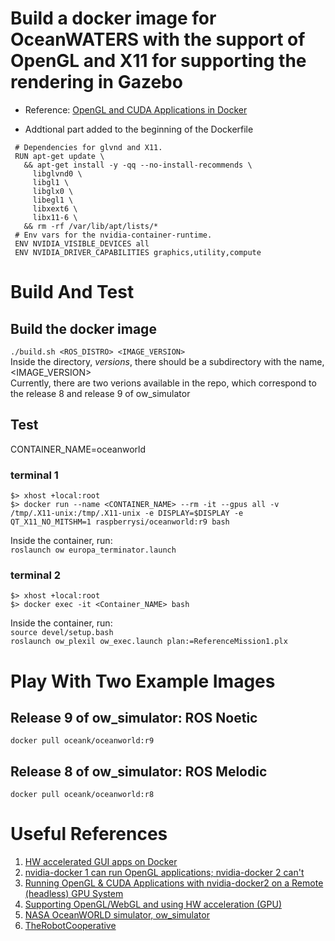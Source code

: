 # Build a docker image for OceanWATERS with the support of OpenGL and X11 for supporting the rendering in Gazebo
   * Reference: [OpenGL and CUDA Applications in Docker](https://medium.com/@benjamin.botto/opengl-and-cuda-applications-in-docker-af0eece000f1)

   * Addtional part added to the beginning of the Dockerfile
   ```
	# Dependencies for glvnd and X11.
	RUN apt-get update \
	  && apt-get install -y -qq --no-install-recommends \
	    libglvnd0 \
	    libgl1 \
	    libglx0 \
	    libegl1 \
	    libxext6 \
	    libx11-6 \
	  && rm -rf /var/lib/apt/lists/*
	# Env vars for the nvidia-container-runtime.
	ENV NVIDIA_VISIBLE_DEVICES all
	ENV NVIDIA_DRIVER_CAPABILITIES graphics,utility,compute
   ```

# Build And Test
## Build the docker image
`./build.sh <ROS_DISTRO> <IMAGE_VERSION>`
<br>Inside the directory, *versions*, there should be a subdirectory with the name, <IMAGE_VERSION>
<br>Currently, there are two verions available in the repo, which correspond to the release 8 and release 9 of ow_simulator
## Test
CONTAINER_NAME=oceanworld

### terminal 1
`$> xhost +local:root`
<br>`$> docker run --name <CONTAINER_NAME> --rm -it --gpus all -v /tmp/.X11-unix:/tmp/.X11-unix -e DISPLAY=$DISPLAY -e QT_X11_NO_MITSHM=1 raspberrysi/oceanworld:r9 bash`

Inside the container, run:
<br>`roslaunch ow europa_terminator.launch`

### terminal 2
`$> xhost +local:root`
<br>`$> docker exec -it <Container_NAME> bash`

Inside the container, run:
<br>`source devel/setup.bash`
<br>`roslaunch ow_plexil ow_exec.launch plan:=ReferenceMission1.plx`

# Play With Two Example Images
## Release 9 of ow_simulator: ROS Noetic
`docker pull oceank/oceanworld:r9`
## Release 8 of ow_simulator: ROS Melodic
`docker pull oceank/oceanworld:r8`

# Useful References
   1. [HW accelerated GUI apps on Docker](https://medium.com/@pigiuz/hw-accelerated-gui-apps-on-docker-7fd424fe813e)
   2. [nvidia-docker 1 can run OpenGL applications; nvidia-docker 2 can't](https://github.com/NVIDIA/nvidia-docker/issues/534)
   3. [Running OpenGL & CUDA Applications with nvidia-docker2 on a Remote (headless) GPU System](https://trn84.medium.com/running-opengl-cuda-applications-with-nvidia-docker2-on-a-remote-headless-gpu-system-6b19c665286d)
   4. [Supporting OpenGL/WebGL and using HW acceleration (GPU)](https://github.com/accetto/ubuntu-vnc-xfce-g3/discussions/10)
   5. [NASA OceanWORLD simulator, ow_simulator](https://github.com/nasa/ow_simulator)
   6. [TheRobotCooperative](https://github.com/TheRobotCooperative/TheRobotCooperative)
